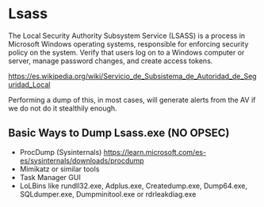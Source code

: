 # Lsass 

The Local Security Authority Subsystem Service (LSASS) is a process in Microsoft Windows operating systems, responsible for enforcing security policy on the system. Verify that users log on to a Windows computer or server, manage password changes, and create access tokens.

https://es.wikipedia.org/wiki/Servicio_de_Subsistema_de_Autoridad_de_Seguridad_Local

Performing a dump of this, in most cases, will generate alerts from the AV if we do not do it stealthily enough.

## Basic Ways to Dump Lsass.exe (NO OPSEC)

- ProcDump (Sysinternals) https://learn.microsoft.com/es-es/sysinternals/downloads/procdump
- Mimikatz or similar tools
- Task Manager GUI
- LoLBins like rundll32.exe, Adplus.exe, Createdump.exe, Dump64.exe, SQLdumper.exe, Dumpminitool.exe or rdrleakdiag.exe



